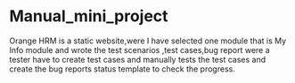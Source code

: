 # Manual_mini_project
Orange HRM is a static website,were I have  selected one module that is My Info module and wrote the test scenarios ,test cases,bug report were a tester have to create test cases and manually tests the test cases and create the bug reports status template to check the progress.
